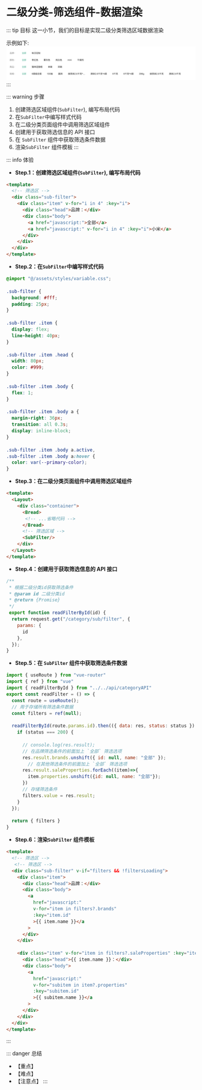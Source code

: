 # 二级分类-筛选组件-数据渲染

::: tip 目标
这一小节，我们的目标是实现二级分类筛选区域数据渲染

示例如下:
![filter](./images/115.png)
:::

::: warning 步骤

1. 创建筛选区域组件(`SubFilter`), 编写布局代码
2. 在`SubFilter`中编写样式代码
3. 在二级分类页面组件中调用筛选区域组件
4. 创建用于获取筛选信息的 API 接口
5. 在 `SubFilter` 组件中获取筛选条件数据
6. 渲染`SubFilter` 组件模板
:::

::: info 体验

* **Step.1：创建筛选区域组件(`SubFilter`), 编写布局代码**

```html
<template>
  <!-- 筛选区 -->
  <div class="sub-filter">
    <div class="item" v-for="i in 4" :key="i">
      <div class="head">品牌：</div>
      <div class="body">
        <a href="javascript:">全部</a>
        <a href="javascript:" v-for="i in 4" :key="i">小米</a>
      </div>
    </div>
  </div>
</template>
```

* **Step.2：在`SubFilter`中编写样式代码**

```css
@import "@/assets/styles/variable.css";

.sub-filter {
  background: #fff;
  padding: 25px;
}

.sub-filter .item {
  display: flex;
  line-height: 40px;
}

.sub-filter .item .head {
  width: 80px;
  color: #999;
}

.sub-filter .item .body {
  flex: 1;
}

.sub-filter .item .body a {
  margin-right: 36px;
  transition: all 0.3s;
  display: inline-block;
}

.sub-filter .item .body a.active,
.sub-filter .item .body a:hover {
  color: var(--primary-color);
}
```

* **Step.3：在二级分类页面组件中调用筛选区域组件**

```html
<template>
  <Layout>
    <div class="container">
      <Bread>
       <!-- ...省略代码 -->
      </Bread>
      <!-- 筛选区域 -->
      <SubFilter/>
    </div>
  </Layout>
</template>
```

* **Step.4：创建用于获取筛选信息的 API 接口**

```js
/**
 * 根据二级分类id获取筛选条件
 * @param id 二级分类id
 * @return {Promise}
 */
 export function readFilterById(id) {
  return request.get("/category/sub/filter", {
    params: {
      id
    },
  });
}
```

* **Step.5：在 `SubFilter` 组件中获取筛选条件数据**

```js
import { useRoute } from "vue-router"
import { ref } from "vue"
import { readFilterById } from "../../api/categoryAPI"
export const readFilter = () => {
  const route = useRoute();
  // 用于存储所有筛选条件数据
  const filters = ref(null);

  readFilterById(route.params.id).then(({ data: res, status: status }) => {
    if (status === 200) {

      // console.log(res.result);
      // 在品牌筛选条件的前面加上 `全部` 筛选选项
      res.result.brands.unshift({ id: null, name: "全部" });
        // 在其他筛选条件的前面加上 `全部` 筛选选项
      res.result.saleProperties.forEach((item)=>{
        item.properties.unshift({id: null, name: "全部"});
      })
      // 存储筛选条件
      filters.value = res.result;
    }
  });

  return { filters }
}
```

* **Step.6：渲染`SubFilter` 组件模板**

```html
<template>
  <!-- 筛选区 -->
   <!-- 筛选区 -->
  <div class="sub-filter" v-if="filters && !filtersLoading">
    <div class="item">
      <div class="head">品牌：</div>
      <div class="body">
        <a
          href="javascript:"
          v-for="item in filters?.brands"
          :key="item.id"
          >{{ item.name }}</a
        >
      </div>
    </div>

    <div class="item" v-for="item in filters?.saleProperties" :key="item.id">
      <div class="head">{{ item.name }}：</div>
      <div class="body">
        <a
          href="javascript:"
          v-for="subitem in item?.properties"
          :key="subitem.id"
          >{{ subitem.name }}</a
        >
      </div>
    </div>
  </div>
</template>
```

:::

::: danger 总结

* 【重点】
* 【难点】
* 【注意点】
:::
